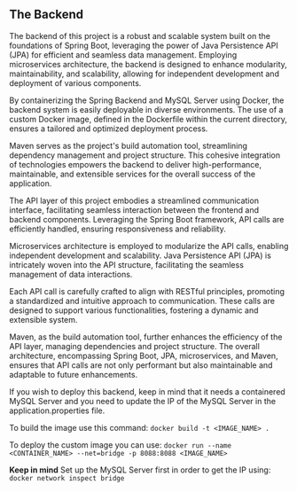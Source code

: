 ## The Backend

The backend of this project is a robust and scalable system built on the foundations of Spring Boot, leveraging the power of Java Persistence API (JPA) for efficient and seamless data management. Employing microservices architecture, the backend is designed to enhance modularity, maintainability, and scalability, allowing for independent development and deployment of various components.

By containerizing the Spring Backend and MySQL Server using Docker, the backend system is easily deployable in diverse environments. The use of a custom Docker image, defined in the Dockerfile within the current directory, ensures a tailored and optimized deployment process.

Maven serves as the project's build automation tool, streamlining dependency management and project structure. This cohesive integration of technologies empowers the backend to deliver high-performance, maintainable, and extensible services for the overall success of the application.

The API layer of this project embodies a streamlined communication interface, facilitating seamless interaction between the frontend and backend components. Leveraging the Spring Boot framework, API calls are efficiently handled, ensuring responsiveness and reliability.

Microservices architecture is employed to modularize the API calls, enabling independent development and scalability. Java Persistence API (JPA) is intricately woven into the API structure, facilitating the seamless management of data interactions.

Each API call is carefully crafted to align with RESTful principles, promoting a standardized and intuitive approach to communication. These calls are designed to support various functionalities, fostering a dynamic and extensible system.

Maven, as the build automation tool, further enhances the efficiency of the API layer, managing dependencies and project structure. The overall architecture, encompassing Spring Boot, JPA, microservices, and Maven, ensures that API calls are not only performant but also maintainable and adaptable to future enhancements.

If you wish to deploy this backend, keep in mind that it needs a containered MySQL Server and you need to update the IP of the MySQL Server in the application.properties file.

To build the image use this command:
`docker build -t <IMAGE_NAME> .`

To deploy the custom image you can use:
`docker run --name <CONTAINER_NAME> --net=bridge -p 8088:8088 <IMAGE_NAME>`

**Keep in mind**
Set up the MySQL Server first in order to get the IP using:
`docker network inspect bridge`
